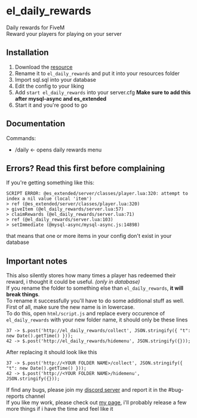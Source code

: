 # el_daily_rewards
Daily rewards for FiveM  
Reward your players for playing on your server

## Installation
1. Download the [resource](https://github.com/Elipse458/el_daily_rewards/archive/master.zip)
2. Rename it to `el_daily_rewards` and put it into your resources folder
3. Import sql.sql into your database
4. Edit the config to your liking
5. Add `start el_daily_rewards` into your server.cfg **Make sure to add this after mysql-async and es_extended**
6. Start it and you're good to go

## Documentation
Commands:
- /daily <- opens daily rewards menu

## Errors? Read this first before complaining
If you're getting something like this:
```
SCRIPT ERROR: @es_extended/server/classes/player.lua:320: attempt to index a nil value (local 'item')
> ref (@es_extended/server/classes/player.lua:320)
> giveItem (@el_daily_rewards/server.lua:57)
> claimRewards (@el_daily_rewards/server.lua:71)
> ref (@el_daily_rewards/server.lua:103)
> setImmediate (@mysql-async/mysql-async.js:14898)
```
that means that one or more items in your config don't exist in your database

## Important notes
This also silently stores how many times a player has redeemed their reward, i thought it could be useful. *(only in database)*  
If you rename the folder to something else than `el_daily_rewards`, **it will break things**.  
To rename it successfully you'll have to do some additional stuff as well. First of all, make sure the new name is in lowercase.  
To do this, open `html/script.js` and replace every occurence of `el_daily_rewards` with your new folder name, it should only be these lines
```
37 -> $.post('http://el_daily_rewards/collect', JSON.stringify({ "t": new Date().getTime() }));
42 -> $.post('http://el_daily_rewards/hidemenu', JSON.stringify({}));
```
After replacing it should look like this
```
37 -> $.post('http://<YOUR FOLDER NAME>/collect', JSON.stringify({ "t": new Date().getTime() }));
42 -> $.post('http://<YOUR FOLDER NAME>/hidemenu', JSON.stringify({}));
```

If find any bugs, please join my [discord server](https://discord.gg/GbT49uH) and report it in the #bug-reports channel  
If you like my work, please check out [my page](https://elipse458.me), i'll probably release a few more things if i have the time and feel like it
